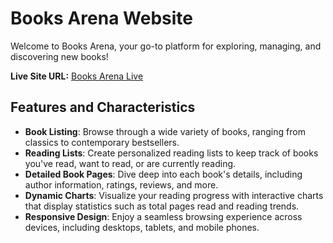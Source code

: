 # Books Arena Website

Welcome to Books Arena, your go-to platform for exploring, managing, and discovering new books!

**Live Site URL:** [Books Arena Live](https://cute-florentine-5a3f57.netlify.app/)

## Features and Characteristics

- **Book Listing**: Browse through a wide variety of books, ranging from classics to contemporary bestsellers.
- **Reading Lists**: Create personalized reading lists to keep track of books you've read, want to read, or are currently reading.
- **Detailed Book Pages**: Dive deep into each book's details, including author information, ratings, reviews, and more.
- **Dynamic Charts**: Visualize your reading progress with interactive charts that display statistics such as total pages read and reading trends.
- **Responsive Design**: Enjoy a seamless browsing experience across devices, including desktops, tablets, and mobile phones.
